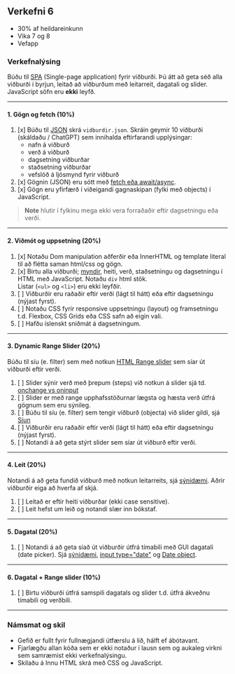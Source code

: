 ## Verkefni 6

- 30% af heildareinkunn
- Vika 7 og 8
- Vefapp


### Verkefnalýsing

Búðu til [SPA](https://developer.mozilla.org/en-US/docs/Glossary/SPA) (Single-page application) fyrir viðburði. Þú átt að geta séð alla viðburði í byrjun, leitað að viðburðum með leitarreit, dagatali og slider. JavaScript söfn eru **ekki** leyfð.<br>


---

#### 1. Gögn og fetch (10%)

1. [x] Búðu til [JSON](https://github.com/GunnarThorunnarson/FORR3JS05DU/wiki/JSON-og-Fetch) skrá `vidburdir.json`. Skráin geymir 10 viðburði (skáldaðu / ChatGPT) sem innihalda eftirfarandi upplýsingar: 
    - nafn á viðburð
    - verð á viðburð
    - dagsetning viðburðar
    - staðsetning viðburðar
    - vefslóð á ljósmynd fyrir viðburð
1. [x] Gögnin (JSON) eru sótt með [fetch eða await/async](https://github.com/GunnarThorunnarson/FORR3JS05DU/wiki/JSON-og-Fetch).
1. [x] Gögn eru yfirfærð í viðeigandi gagnaskipan (fylki með objects) í JavaScript.

> **Note**
> hlutir í fylkinu mega ekki vera forraðaðir eftir dagsetningu eða verði. 

---

#### 2. Viðmót og uppsetning (20%)
1. [x] Notaðu Dom manipulation aðferðir eða InnerHTML og template literal til að flétta saman html/css og gögn. 
1. [x] Birtu alla viðburði; [myndir](https://softauthor.com/javascript-working-with-images/), heiti, verð, staðsetningu og dagsetningu í HTML með JavaScript. Notaðu `div` html stök. <br> Listar (`<ul>` og `<li>`) eru ekki leyfðir.
1. [ ] Viðburðir eru raðaðir eftir verði (lágt til hátt) eða eftir dagsetningu (nýjast fyrst).
1. [ ] Notaðu CSS fyrir responsive uppsetningu (layout) og framsetningu t.d. Flexbox, CSS Grids eða CSS safn að eigin vali. 
1. [ ] Hafðu íslenskt sniðmát á dagsetningum.

---

#### 3. Dynamic Range Slider (20%)

Búðu til síu (e. filter) sem með notkun [HTML Range slider](https://developer.mozilla.org/en-US/docs/Web/HTML/Element/input/range) sem síar út viðburði eftir verði. 

1. [ ] Slider sýnir verð með þrepum (steps) við notkun á slider sjá td. [onchange vs oninput](https://www.impressivewebs.com/onchange-vs-oninput-for-range-sliders/)
1. [ ] Slider er með range upphafsstöðurnar lægsta og hæsta verð útfrá gögnum sem eru sýnileg.
1. [ ] Búðu til síu (e. filter) sem tengir viðburð (objecta) við slider gildi, sjá [Síun](https://github.com/GunnarThorunnarson/FORR3JS05DU/wiki/S%C3%ADun) 
1. [ ] Viðburðir eru raðaðir eftir verði (lágt til hátt) eða eftir dagsetningu (nýjast fyrst).
1. [ ] Notandi á að geta stýrt slider sem síar út viðburð eftir verði.

<!--
> _Valkvæmt: Tengdu verð við þrep (steps) í slider._
 [Dynamic step size slider with fill effect | JavaScript](https://scotch.io/@gitedy/dynamic-step-size-slider-with-fill-effect-javascript) 
-->

---

#### 4. Leit (20%) 
Notandi á að geta fundið viðburð með notkun leitarreits, sjá [sýnidæmi](http://javascriptbook.com/code/c12/filter-search.html). Aðrir viðburðir eiga að hverfa af skjá.

1. [ ] Leitað er eftir heiti viðburðar (ekki case sensitive).
1. [ ] Leit hefst um leið og notandi slær inn bókstaf.

---

#### 5. Dagatal (20%)

1. [ ] Notandi á að geta síað út viðburðir útfrá tímabili með GUI dagatali (date picker). Sjá [sýnidæmi](https://stackblitz.com/edit/typescript-mpgufu?file=index.ts), [input type="date"](https://developer.mozilla.org/en-US/docs/Web/HTML/Element/input/date) og [Date object](https://developer.mozilla.org/en-US/docs/Web/JavaScript/Reference/Global_Objects/Date).

<!--
> _Valkvæmt: Dagsetningar (elsta og nýjasta) eiga að vera forskráðar í dagatöl útfrá gögnum._ 
-->

---

#### 6. Dagatal + Range slider (10%)

1. [ ] Birtu viðburði útfrá samspili dagatals og slider t.d. útfrá ákveðnu tímabili og verðbili.

---

### Námsmat og skil

* Gefið er fullt fyrir fullnægjandi útfærslu á lið, hálft ef ábótavant. 
* Fjarlægðu allan kóða sem er ekki notaður í lausn sem og aukaleg virkni sem samræmist ekki verkefnalýsingu.
* Skilaðu á Innu HTML skrá með CSS og JavaScript.



